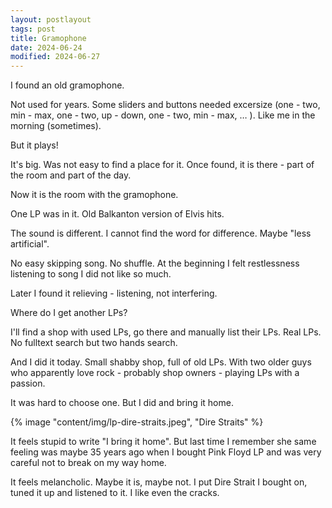 ```yaml
---
layout: postlayout
tags: post
title: Gramophone
date: 2024-06-24
modified: 2024-06-27
---
```


I found an old gramophone.

Not used for years. Some sliders and buttons needed excersize (one - two, min - max, one - two, up - down, one - two, min - max, … ). Like me in the morning (sometimes).

But it plays!

It's big. Was not easy to find a place for it. Once found, it is there - part of the room and part of the day.

Now it is the room with the gramophone.

One LP was in it. Old Balkanton version of Elvis hits.

The sound is different. I cannot find the word for difference. Maybe "less artificial".

No easy skipping song. No shuffle. At the beginning I felt restlessness listening to song I did not like so much.

Later I found it relieving - listening, not interfering.

Where do I get another LPs?

I'll find a shop with used LPs, go there and manually list their LPs. Real LPs. No fulltext search but two hands search.

And I did it today. Small shabby shop, full of old LPs. With two older guys who apparently love rock - probably shop owners - playing LPs with a passion. 

It was hard to choose one. But I did and bring it home. 

{% image "content/img/lp-dire-straits.jpeg", "Dire Straits" %}

It feels stupid to write "I bring it home". But last time I remember she same feeling was maybe 35 years ago when I bought Pink Floyd LP and was very careful not to break on my way home. 

It feels melancholic. Maybe it is, maybe not. I put Dire Strait I bought on, tuned it up and listened to it. I like even the cracks.
